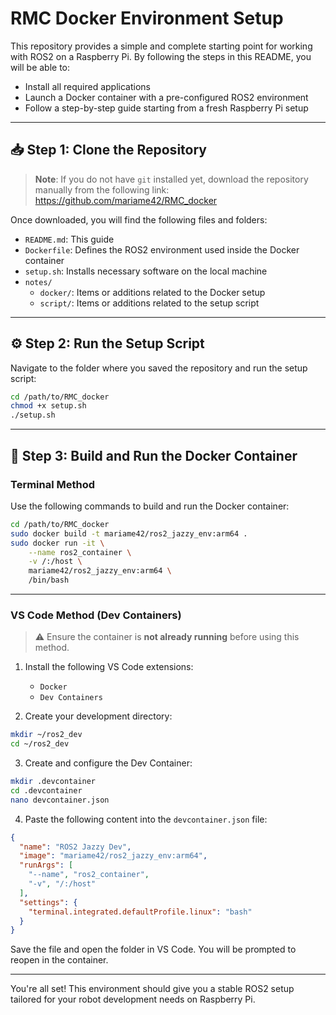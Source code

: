 # RMC Docker Environment Setup

This repository provides a simple and complete starting point for working with ROS2 on a Raspberry Pi. By following the steps in this README, you will be able to:

- Install all required applications  
- Launch a Docker container with a pre-configured ROS2 environment  
- Follow a step-by-step guide starting from a fresh Raspberry Pi setup  

---

## 📥 Step 1: Clone the Repository

> **Note**: If you do not have `git` installed yet, download the repository manually from the following link:  
> https://github.com/mariame42/RMC_docker

Once downloaded, you will find the following files and folders:

- `README.md`: This guide  
- `Dockerfile`: Defines the ROS2 environment used inside the Docker container  
- `setup.sh`: Installs necessary software on the local machine  
- `notes/`  
  - `docker/`: Items or additions related to the Docker setup  
  - `script/`: Items or additions related to the setup script  

---

## ⚙️ Step 2: Run the Setup Script

Navigate to the folder where you saved the repository and run the setup script:

```bash
cd /path/to/RMC_docker
chmod +x setup.sh
./setup.sh
```

---

## 🐳 Step 3: Build and Run the Docker Container

### Terminal Method

Use the following commands to build and run the Docker container:

```bash
cd /path/to/RMC_docker
sudo docker build -t mariame42/ros2_jazzy_env:arm64 .
sudo docker run -it \
    --name ros2_container \
    -v /:/host \
    mariame42/ros2_jazzy_env:arm64 \
    /bin/bash
```

---

### VS Code Method (Dev Containers)

> ⚠️ Ensure the container is **not already running** before using this method.

1. Install the following VS Code extensions:
   - `Docker`
   - `Dev Containers`

2. Create your development directory:

```bash
mkdir ~/ros2_dev
cd ~/ros2_dev
```

3. Create and configure the Dev Container:

```bash
mkdir .devcontainer
cd .devcontainer
nano devcontainer.json
```

4. Paste the following content into the `devcontainer.json` file:

```json
{
  "name": "ROS2 Jazzy Dev",
  "image": "mariame42/ros2_jazzy_env:arm64",
  "runArgs": [
    "--name", "ros2_container",
    "-v", "/:/host"
  ],
  "settings": {
    "terminal.integrated.defaultProfile.linux": "bash"
  }
}
```

Save the file and open the folder in VS Code. You will be prompted to reopen in the container.

---

You're all set! This environment should give you a stable ROS2 setup tailored for your robot development needs on Raspberry Pi.